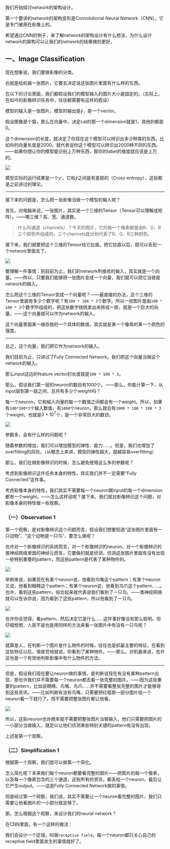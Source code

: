 我们开始探讨network的架构设计。

第一个要讲的network的架构变形是Convolutional Neural Network（CNN）。它是专门被用在影像上的。

希望通过CNN的例子，来了解network的架构设计有什么想法，为什么设计network的架构可以让我们的network的结果做的更好。

## 一、Image Classification

现在想象说，我们要做影像的分类。

也就是给机器一张图片，它要去决定说这张图片里面有什么样的东西。

在以下的讨论里面，我们都假设我们的模型输入的图片大小是固定的。（实际上，在如今的影像辨识任务中，往往都需要有这样的假设）

模型的输入是一张图片，模型的输出是$\hat y$，是一个vector。

假设图像是个猫，那么在向量中，决定cat的那一个dimension就是1，其他的都是0。

这个dimension的长度，就决定了你现在这个模型可以辨识出多少种类的东西。比如你的向量长度是2000，就代表说你这个模型可以辨识出2000种不同的东西。——如果你想让你的模型能识别上万种东西，那你的label的维度就应该是上万的。

![](assets/卷积神经网络CNN/file-20241127184403302.png)

模型实际的运行结果是一个$y'$，它和$\hat y$之间是有差距的（Cross entropy），这些都是之前讲过的理论。

---

接下来的问题是，怎么把一张影像当做一个模型的输入呢？

首先，对电脑来说，一张图片，其实是一个三维的Tensor（Tensor可以理解成矩阵）。——哪三维？高、宽、通道数。

> 什么叫通道（channels）？今天的图片，它的每一个像素都是由R、G、B三个颜色所组成的，三个channels就分别代表了R、G、B三种颜色。

接下来，我们就要把这个三维的Tensor给它拉直。把它拉直以后，就可以丢到一个network里面去了。

![](assets/卷积神经网络CNN/file-20241127184417832.png)

要理解一件事情：到目前为止，我们的network所接收的输入，其实就是一个向量。——所以，只要我们能够把一张图片变成一个向量，我们就可以把它当做是network的输入。

怎么把这个三维的Tensor变成一个向量呢？——最直接的办法，这个三维的Tensor里面有多少个数字呢？有`100 * 100 * 3`个数字。所以一张图片是由`100 * 100 * 3`个数字所组成的，把这些数字统统拿出来排成一排，就是一个巨大的向量。——这个向量就可以作为network的输入。

这个向量里面某一维存放的一个具体的数值，其实就是某一个像素的某一个颜色的强度。

---

总之，这个向量，我们把它作为network的输入。

我们目前为止，只讲过了Fully Connected Network。我们把这个向量当做这个network的输入。

那么input这边的feature vector的长度就是`100 * 100 * 3`。

那么，假设我们第一层的neuron的数目有1000个。——那么，你能计算一下，从input层到第一层之间，总共有多少个weight吗？

每一个neuron，它和输入向量的每一个数值之间都会有一个weight。所以，如果有`100*100*3`个输入数值，有`1000`个neuron，那么就会有`1000 * 100 * 100 * 3`个weight。也就是$3*10^7$个，是一个非常巨大的数目。

![](assets/卷积神经网络CNN/file-20241127184430457.png)

参数多，会有什么样的问题呢？

随着参数的增加，我们可以增加模型的弹性、能力……。但是，我们也增加了overfitting的风险。（从概念上来讲，模型的弹性越大，就越容易overfitting）

那么，我们在做影像辨识的时候，怎么避免使用这么多的参数呢？

考虑到影像辨识这件任务本身的特性，其实我们并不一定需要“Fully Connected”这件事。

考虑影像本身的特性，我们其实不需要每一个neuron跟input的每一个dimension都有一个weight。——怎么这样说呢？接下来，我们就对影像辨识这个问题，对影像本身的特性做一些观察。

### （一）Observation 1

第一个观察，是对影像辨识这个问题而言，假设我们想要知道“这张图片里面有一只动物”、“这个动物是一只鸟”，要怎么做呢？

也许对一个影像辨识的系统而言，对一个影像辨识的neuron，对一个影像辨识的类神经网络里面的神经元而言，它要做的就是侦测，侦测这张图片里面有没有出现一些特别重要的pattern，而这些pattern是代表了某种物件的。

![](assets/卷积神经网络CNN/file-20241127184443009.png)

举例来说，如果现在有某个neuron说，他看到鸟嘴这个pattern；有某个neuron又说，他看到眼睛这个pattern；有某个neuron说，他看到鸟爪这个pattern……。也许，看到这些pattern，综合起来就代表说我们看到了一只鸟。——类神经网络就可以告诉你说，因为看到了这些pattern，所以他看到了一只鸟。

![](assets/卷积神经网络CNN/file-20241127184457340.png)

也许你会觉得，看pattern，然后决定它是什么……这件事好像没有那么聪明。但仔细想想，人是不是也是用同样的方法来看一张图片中有没有一只鸟呢？

![](assets/卷积神经网络CNN/file-20241127184507429.png)

就算是人，在判断一个图片是什么物件的时候，往往也是抓最主要的特征，在看到这些特征以后，很直觉地就说，你看到了某种物件。——那么，对机器来说，也许这也是一个有效地判断影像中有什么物件的方法。

---

但是，假设我们现在要让neuron做的事情，是判断说现在有没有某种pattern出现，那也许我们并不需要每一个neuron都去看一张完整的图片。——因为这些重要的pattern，比如说眼睛、鸟嘴、鸟爪……并不需要看整张完整的图片才能够得到这些资讯。——比如判断有没有鸟嘴，只需要把红框那一部分图片给一个neuron看一下就行了，而不需要把整张图片都让他看。

![](assets/卷积神经网络CNN/file-20241127184517131.png)

所以，这些neuron也许根本就不需要把整张图片当做输入，他们只需要把图片的一小部分当做输入，就足以让他们侦测某些特别关键的pattern有没有出现。

上述是第一个观察。

### （二）Simplification 1

根据第一个观察，我们就可以做第一个简化。

怎么简化呢？本来我们每个neuron都要看完整的图片——把图片的每一个像素，以及每一个像素包含的三个通道，这些所有的资讯，都丢给一个neuron，最后让它产生output。——这是Fully Connected Network做的事情。

但是经过第一个观察，我们说，其实不需要让一个neuron看完整的图片，我们只需要让他看图片的一小部分就足够了。

那，怎么根据这个观察，来设计我们的neural network？

在CNN里面，有一个这样的做法：

我们会设计一个区域，叫做`receptive field`。每一个neuron都只关心自己的receptive field里面发生的事情就好了。

